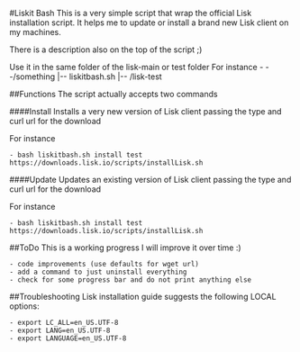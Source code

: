 #Liskit Bash
This is a very simple script that wrap the official Lisk installation script.
It helps me to update or install a brand new Lisk client on my machines.

There is a description also on the top of the script ;)

Use it in the same folder of the lisk-main or test folder
For instance
    - --/something
        |-- liskitbash.sh
        |-- /lisk-test

##Functions
The script actually accepts two commands

####Install
Installs a very new version of Lisk client passing the type and curl url for the download

For instance

    - bash liskitbash.sh install test https://downloads.lisk.io/scripts/installLisk.sh

####Update
Updates an existing version of Lisk client passing the type and curl url for the download

For instance

    - bash liskitbash.sh install test https://downloads.lisk.io/scripts/installLisk.sh

##ToDo
This is a working progress I will improve it over time :)

    - code improvements (use defaults for wget url)
    - add a command to just uninstall everything
    - check for some progress bar and do not print anything else

##Troubleshooting
Lisk installation guide suggests the following LOCAL options:

    - export LC_ALL=en_US.UTF-8
    - export LANG=en_US.UTF-8
    - export LANGUAGE=en_US.UTF-8
